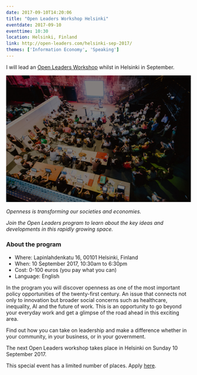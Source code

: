 ```yaml
---
date: 2017-09-10T14:20:06
title: "Open Leaders Workshop Helsinki"
eventdate: 2017-09-10
eventtime: 10:30
location: Helsinki, Finland
link: http://open-leaders.com/helsinki-sep-2017/
themes: ['Information Economy', 'Speaking']
---
```



I will lead an [Open Leaders Workshop](http://open-leaders.com/) whilst in Helsinki in September.

<img src="/images/Open_Leaders_Workshop.jpg">

*Openness is transforming our societies and economies.*

*Join the Open Leaders program to learn about the key ideas and developments in this rapidly growing space.*

### About the program

* Where: Lapinlahdenkatu 16, 00101 Helsinki, Finland
* When: 10 September 2017, 10:30am to 6:30pm
* Cost: 0-100 euros (you pay what you can)
* Language: English

In the program you will discover openness as one of the most important policy opportunities of the twenty-first century. An issue that connects not only to innovation but broader social concerns such as healthcare, inequality, AI and the future of work. This is an opportunity to go beyond your everyday work and get a glimpse of the road ahead in this exciting area.

Find out how you can take on leadership and make a difference whether in your community, in your business, or in your government.

The next Open Leaders workshop takes place in Helsinki on Sunday 10 September 2017.

This special event has a limited number of places. Apply [here](http://open-leaders.com/helsinki-sep-2017/).
